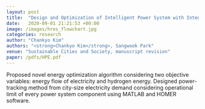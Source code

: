 ```yaml
---
layout: post
title:  "Design and Optimization of Intelligent Power System with Integrated Floating PV/Hydrogen Energy"
date:   2020-09-01 21:21:53 +00:00
image: /images/hres_flowchart.jpg
categories: research
author: "Chankyo Kim"
authors: "<strong>Chankyo Kim</strong>, Sangwook Park"
venue: "Sustainable Cities and Society, manuscript revision"
paper: /pdfs/HPE.pdf
---
```


Proposed novel energy optimization algorithm considering two objective variables: energy flow of electricity and hydrogen energy. 
Designed power-tracking method from city-size electricity demand considering operational limit of every power system component using MATLAB and HOMER software.
